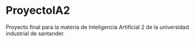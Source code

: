 # ProyectoIA2
Proyecto final para la materia de Inteligencia Artificial 2 de la universidad industrial de santander.
